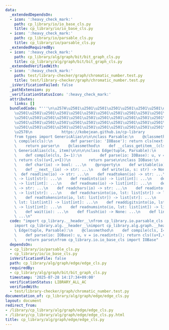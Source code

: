 ```yaml
---
data:
  _extendedDependsOn:
  - icon: ':heavy_check_mark:'
    path: cp_library/io/io_base_cls.py
    title: cp_library/io/io_base_cls.py
  - icon: ':heavy_check_mark:'
    path: cp_library/io/parsable_cls.py
    title: cp_library/io/parsable_cls.py
  _extendedRequiredBy:
  - icon: ':heavy_check_mark:'
    path: cp_library/alg/graph/bit/bit_graph_cls.py
    title: cp_library/alg/graph/bit/bit_graph_cls.py
  _extendedVerifiedWith:
  - icon: ':heavy_check_mark:'
    path: test/library-checker/graph/chromatic_number.test.py
    title: test/library-checker/graph/chromatic_number.test.py
  _isVerificationFailed: false
  _pathExtension: py
  _verificationStatusIcon: ':heavy_check_mark:'
  attributes:
    links: []
  bundledCode: "'''\n\u257A\u2501\u2501\u2501\u2501\u2501\u2501\u2501\u2501\u2501\u2501\
    \u2501\u2501\u2501\u2501\u2501\u2501\u2501\u2501\u2501\u2501\u2501\u2501\u2501\
    \u2501\u2501\u2501\u2501\u2501\u2501\u2501\u2501\u2501\u2501\u2501\u2501\u2501\
    \u2501\u2501\u2501\u2501\u2501\u2501\u2501\u2501\u2501\u2501\u2501\u2501\u2501\
    \u2501\u2501\u2501\u2501\u2501\u2501\u2501\u2501\u2501\u2501\u2501\u2501\u2501\
    \u2578\n             https://kobejean.github.io/cp-library               \n'''\n\
    from types import GenericAlias\n\n\nclass Parsable:\n    @classmethod\n    def\
    \ compile(cls):\n        def parser(io: 'IOBase'): return cls(next(io))\n    \
    \    return parser\n    @classmethod\n    def __class_getitem__(cls, item): return\
    \ GenericAlias(cls, item)\n\n\n\nclass Edge(tuple, Parsable):\n    @classmethod\n\
    \    def compile(cls, I=-1):\n        def parse(io: IOBase): u, v = io.readints();\
    \ return cls((u+I,v+I))\n        return parse\n\nclass IOBase:\n    @property\n\
    \    def char(io) -> bool: ...\n    @property\n    def writable(io) -> bool: ...\n\
    \    def __next__(io) -> str: ...\n    def write(io, s: str) -> None: ...\n  \
    \  def readline(io) -> str: ...\n    def readtoken(io) -> str: ...\n    def readtokens(io)\
    \ -> list[str]: ...\n    def readints(io) -> list[int]: ...\n    def readdigits(io)\
    \ -> list[int]: ...\n    def readnums(io) -> list[int]: ...\n    def readchar(io)\
    \ -> str: ...\n    def readchars(io) -> str: ...\n    def readinto(io, lst: list[str])\
    \ -> list[str]: ...\n    def readcharsinto(io, lst: list[str]) -> list[str]: ...\n\
    \    def readtokensinto(io, lst: list[str]) -> list[str]: ...\n    def readintsinto(io,\
    \ lst: list[int]) -> list[int]: ...\n    def readdigitsinto(io, lst: list[int])\
    \ -> list[int]: ...\n    def readnumsinto(io, lst: list[int]) -> list[int]: ...\n\
    \    def wait(io): ...\n    def flush(io) -> None: ...\n    def line(io) -> list[str]:\
    \ ...\n"
  code: "import cp_library.__header__\nfrom cp_library.io.parsable_cls import Parsable\n\
    import cp_library.alg.__header__\nimport cp_library.alg.graph.__header__\n\nclass\
    \ Edge(tuple, Parsable):\n    @classmethod\n    def compile(cls, I=-1):\n    \
    \    def parse(io: IOBase): u, v = io.readints(); return cls((u+I,v+I))\n    \
    \    return parse\nfrom cp_library.io.io_base_cls import IOBase"
  dependsOn:
  - cp_library/io/parsable_cls.py
  - cp_library/io/io_base_cls.py
  isVerificationFile: false
  path: cp_library/alg/graph/edge/edge_cls.py
  requiredBy:
  - cp_library/alg/graph/bit/bit_graph_cls.py
  timestamp: '2025-07-28 14:17:34+09:00'
  verificationStatus: LIBRARY_ALL_AC
  verifiedWith:
  - test/library-checker/graph/chromatic_number.test.py
documentation_of: cp_library/alg/graph/edge/edge_cls.py
layout: document
redirect_from:
- /library/cp_library/alg/graph/edge/edge_cls.py
- /library/cp_library/alg/graph/edge/edge_cls.py.html
title: cp_library/alg/graph/edge/edge_cls.py
---
```

